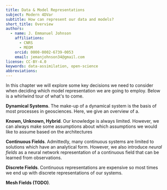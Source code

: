 ```yaml
---
title: Data & Model Representations
subject: Modern 4DVar
subtitle: How can represent our data and models?
short_title: Overview
authors:
  - name: J. Emmanuel Johnson
    affiliations:
      - CNRS
      - MEOM
    orcid: 0000-0002-6739-0053
    email: jemanjohnson34@gmail.com
license: CC-BY-4.0
keywords: data-assimilation, open-science
abbreviations:
---
```



In this chapter we will explore some key decisions we need to consider when deciding which model representation we are going to employ. Below is a whirlwind tour of what's to come.

**Dynamical Systems**. 
The make-up of a dynamical system is the basis of most processes in geosciences.
Here, we give an overview of a.

**Known, Unknown, Hybrid**.
Our knowledge is always limited.
However, we can always make some assumptions about which assumptions we would like to assume based on the architectures

**Continuous Fields**.
Admittedly, many continuous systems are limited to solutions which have an analytical form. 
However, we also introduce *neural fields* as a neural network representation of a continuous field that can be learned from observations.

**Discrete Fields**.
Continuous representations are expensive so most times we end up with discrete representations of our systems.


**Mesh Fields (TODO)**.
